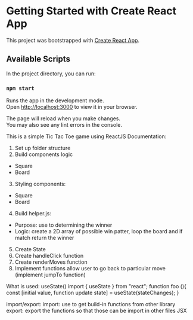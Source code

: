 # Getting Started with Create React App

This project was bootstrapped with [Create React App](https://github.com/facebook/create-react-app).

## Available Scripts

In the project directory, you can run:

### `npm start`

Runs the app in the development mode.\
Open [http://localhost:3000](http://localhost:3000) to view it in your browser.

The page will reload when you make changes.\
You may also see any lint errors in the console.

This is a simple Tic Tac Toe game using ReactJS
Documentation:
1. Set up folder structure
2. Build components logic
- Square 
- Board
3. Styling components:
- Square 
- Board
4. Build helper.js:
- Purpose: use to determining the winner
- Logic: create a 2D array of possible win patter, loop the board and if match return the winner
5. Create State
6. Create handleClick function
7. Create renderMoves function
8. Implement functions allow user to go back to particular move (implement jumpTo function)

What is used:
useState()
import { useState } from "react";
function foo (){
    const [initial value, function update state] =    useState(stateChanges);
}
   
import/export: 
    import: use to get build-in functions from other library
    export: export the functions so that those can be import in other files
JSX


